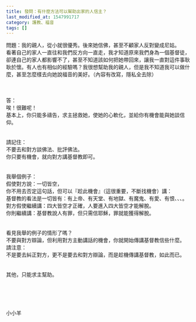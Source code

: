 ```yaml
---
title: 發問：有什麼方法可以幫助出家的人信主？
last_modified_at: 1547991717
category: 護教、福音
tags: []
---
```


<p>問題：我的親人，從小就很優秀。後來她信佛，甚至不顧家人反對變成尼姑。<br/>看著自己的家人一直往和我們反方向一直走，我才知道原來我們身為一個基督徒，卻連自己的家人都影響不了，甚至不知道該如何把她帶回來，讓我一直對這件事耿耿於懷。有人也有相似的經驗嗎？我很想幫助我的親人，但是我不知道我可以做什麼，甚至怎麼樣去向她說福音的美好。（內容有改寫，隱私全去除）<br/><!--more--><br/><br/> <br/>答：<br/>唉！很難呢！<br/>基本上，你只能多禱告，求主拯救她，使她的心軟化，並給你有機會能與她談信仰。<br/> <br/><br/>請記住：<br/>不要去和對方談佛法、批評佛法。<br/>你只要有機會，就向對方講基督教即可。<br/><br/> <br/>我舉個例子：<br/>假使對方說：一切皆空，<br/>你不用去否定這句話，但可以『趁此機會』（這很重要，不斷找機會）講：<br/>基督教的看法是一切皆有：有上帝、有天堂、有地獄、有魔鬼、有愛、有恨、、、。<br/>對方假使繼續講：四大皆空才正確，人要進入四大皆空才能解脫。<br/>你則繼續講：基督教說人有罪，但只需信耶穌，罪就能獲得解脫。<br/> <br/><br/>看見我舉的例子的情形了嗎？<br/>不要與對方辯論，但利用對方主動講話的機會，你就開始傳講基督教信些什麼。<br/>請注意：<br/>不是要去糾正對方，更不是要去和對方辯論，而是趁機傳講基督教，如此而已。<br/> <br/><br/>其他，只能求主幫助。<br/><br/><br/><br/><br/><br/>小小羊<br/><br/><br/><br/><br/><br/><br/>
</p>